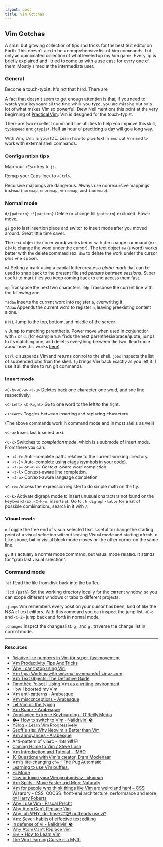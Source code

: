 ```yaml
---
layout: post
title: Vim Gotchas
---
```


## Vim Gotchas

A small but growing collection of tips and tricks for the best text editor on Earth. This doesn't aim to be a comprehensive list of Vim commands, but only an opinionated collection of what leveled up my Vim game. Every tip is briefly explained and I tried to come up with a use case for every one of them. Mostly aimed at the intermediate user.

### General

Become a touch-typist. It's not that hard. There are 

A fact that doesn't seem to get enough attention is that, if you need to watch your keyboard  all the time while you type, you are missing out on a lot of what makes Vim so powerful. Drew Neil mentions this point at the very beginning of [Practical Vim](https://pragprog.com/book/dnvim/practical-vim): Vim is designed for the touch-typist. 

There are two excellent command line utilities to help you improve this skill, `typespeed` and `gtypist`. Half an hour of practicing a day will go a long way.

With Vim, Unix is your IDE. Learn how to pipe text in and out Vim and to work with external shell commands.

### Configuration tips

Map your `<Esc>` key to `jj`.

Remap your Caps-lock to `<Ctrl>`.

Recursive mappings are dangerous. Always use nonrecursive mappings instead (`noremap`, `nnoremap`, `vnoremap`, and `inoremap`).


### Normal mode

`d/{pattern}` `c/{pattern}` Delete or change till `{pattern}` excluded. Power move.

`gi` go to last insertion place and switch to insert mode after you moved around. Great little time saver.

The text object `iw` (inner word) works better with the change command (ex: `ciw` to change the word under the cursor). 
The text object `aw` (a word) works better with the delete command (ex: `daw` to delete the work under the cursor plus one space).

`mA` Setting a mark using a capital letter creates a *global mark* that can be used to snap back to the present file and *persists between sessions*. Super useful to mark files you keep coming back to and access them fast.

`xp` Transpose the next two characters.
`ddp` Transpose the current line with the following one.

`"adaw` Inserts the current word into register `a`, overwriting it.  
`"Adaw` Appends the current word to register `a`, leaving preexisting content alone.

`H` `M` `L` Jump to the top, bottom, and middle of the screen.

`%` Jump to matching parenthesis. Power move when used in conjunction with `c` or `d`. (for example `%d%` finds the next parenthesis/brace/quote, jumps to its matching one, and deletes everything between the two. Read more about how this works [here](http://thepugautomatic.com/2014/03/vims-life-changing-c-percent/))

`Ctrl-z` suspends Vim and returns control to the shell. `jobs` inspects the list of suspended jobs from the shell.  `fg` brings Vim back exactly as you left it. I use it all the time to run git commands.

### Insert mode

`<C-h>` `<C-w>` `<C-u>` Deletes back one character, one word, and one line respectively.

`<C-Left>` `<C-Right>` Go to one word to the left/to the right.

`<Insert>` Toggles between inserting and replacing characters.

(The above commands work in command mode and in most shells as well)

`<C-a>` Insert last inserted text.

`<C-x>` Switches to *completion mode*, which is a submode of insert mode. From there you can:

- `<C-f>` Auto-complete paths relative to the current working directory.
- `<C-]>` Auto-complete using ctags (symbols in your code).
- `<C-p>` or `<C-n>` Context-aware word completion.
- `<C-l>` Context-aware line completion.
- `<C-o>` Context-aware language completion.

`<C-r>=` Access the expression register to do simple math on the fly.

`<C-k>` Activate digraph mode to insert unusual characters not found on the keyboard (ex: `<C-k>a:` inserts `ä`). Go to `:h digraph-table` for a list of possible combinations, search in it with `/`.

### Visual mode

`o` Toggle the free end of visual selected text. Useful to change the starting point of a visual selection without leaving Visual mode and starting afresh.
`O` Like above, but in visual block mode moves on the other corner on the same line.

`gv` It's actually a normal mode command, but visual mode related. It stands for "grab last visual selection".

### Command mode

`:e!` Read the file from disk back into the buffer.

`:lcd {path}` Set the working directory locally for the current window, so you can scope different windows or tabs to different projects.

`:jumps` Vim remembers every position your cursor has been, kind of like the NSA of text editors. With this command you can inspect the jump list. `<C-o` and `<C-i>` jump back and forth in normal mode.

`:changes` Inspect the changes list. `g;` and `g,` traverse the change list in normal mode.

---

#### Resources

-   [Relative line numbers in Vim for super-fast
    movement](http://jeffkreeftmeijer.com/2012/relative-line-numbers-in-vim-for-super-fast-movement/)
-   [Vim Productivity Tips And
    Tricks](http://ideasintosoftware.com/vim-productivity-tips/)
-   [Why I can't stop using
    Vim](http://www.kornerstoane.com/2014/06/why-i-cant-stop-using-vim/)
-   [Vim tips: Working with external commands |
    Linux.com](https://www.linux.com/learn/tutorials/442419-vim-tips-working-with-external-commands)
-   [Vim Text Objects: The Definitive
    Guide](http://blog.carbonfive.com/2011/10/17/vim-text-objects-the-definitive-guide/)
-   [Timothée Poisot | Using Vim as a writing
    environment](http://timotheepoisot.fr/2014/01/01/vim-writing-environment/)
-   [How I boosted my Vim](http://nvie.com/posts/how-i-boosted-my-vim/)
-   [Vim anti-patterns -
    Arabesque](http://blog.sanctum.geek.nz/vim-anti-patterns/)
-   [Vim misconceptions -
    Arabesque](http://blog.sanctum.geek.nz/vim-misconceptions/)
-   [Let Vim do the
    typing](http://georgebrock.github.io/talks/vim-completion/)
-   [Vim Koans - Arabesque](http://blog.sanctum.geek.nz/vim-koans/)
-   [Zenclavier: Extreme Keyboarding - O'Reilly
    Media](http://archive.oreilly.com/pub/a/oreilly//news/zenclavier_1299.html)
-   [❺➠ How to switch to Vim - Naildrivin'
    ❺](http://www.naildrivin5.com/blog/2013/04/24/how-to-switch-to-vim.html)
-   [YBlog - Learn Vim
    Progressively](http://yannesposito.com/Scratch/en/blog/Learn-Vim-Progressively/)
-   [Geoff's site: Why Neovim is Better than
    Vim](http://geoff.greer.fm/2015/01/15/why-neovim-is-better-than-vim/)
-   [Vim annoyances -
    Arabesque](http://blog.sanctum.geek.nz/vim-annoyances/)
-   [Anti-pattern of vimrc -
    rbtnn雑記](http://rbtnn.hateblo.jp/entry/2014/12/28/010913)
-   [Coming Home to Vim / Steve
    Losh](http://stevelosh.com/blog/2010/09/coming-home-to-vim/)
-   [Vim Introduction and Tutorial -
    IMHO](http://blog.interlinked.org/tutorials/vim_tutorial.html)
-   [10 Questions with Vim's creator, Bram
    Moolenaar](http://www.binpress.com/blog/2014/11/19/vim-creator-bram-moolenaar-interview/)
-   [Vim's life-changing c% - The Pug
    Automatic](http://thepugautomatic.com/2014/03/vims-life-changing-c-percent/)
-   [Learning to use Vim
    buffers.](http://www.patrickedelman.com/learning-to-use-vim-buffers/)
-   [Ex Mode](http://usevim.com/2014/09/19/ex-mode/)
-   [How to boost your Vim productivity ·
    sheerun](http://sheerun.net/2014/03/21/how-to-boost-your-vim-productivity/)
-   [Vim Splits - Move Faster and More
    Naturally](http://robots.thoughtbot.com/vim-splits-move-faster-and-more-naturally)
-   [Vim for people who think things like Vim are weird and hard – CSS
    Wizardry – CSS, OOCSS, front-end architecture, performance and more,
    by Harry
    Roberts](http://csswizardry.com/2014/06/vim-for-people-who-think-things-like-vim-are-weird-and-hard/)
-   [Why I use Vim · Pascal
    Precht](http://pascalprecht.github.io/2014/03/18/why-i-use-vim/)
-   [Why Atom Can’t Replace
    Vim](https://medium.com/programming-ideas-tutorial-and-experience/why-atom-cant-replace-vim-433852f4b4d1)
-   [Why, oh WHY, do those \#?@! nutheads use
    vi?](http://www.viemu.com/a-why-vi-vim.html)
-   [Vim: Seven habits of effective text
    editing](http://www.moolenaar.net/habits.html)
-   [In defense of vi - Naildrivin'
    ❺](http://www.naildrivin5.com/blog/2010/06/14/in-defense-of-vi.html)
-   [Why Atom Can’t Replace
    Vim](https://medium.com/programming-ideas-tutorial-and-experience/433852f4b4d1)
-   [☠☣ • How to Learn
    Vim](http://xn--h4hg.ws/2013/12/19/how-to-learn-vim/)
-   [The Vim Learning Curve is a
    Myth](http://robots.thoughtbot.com/the-vim-learning-curve-is-a-myth)

